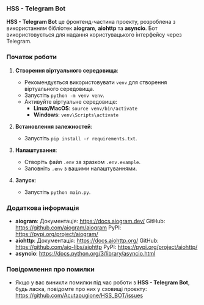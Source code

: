 ### HSS - Telegram Bot

**HSS - Telegram Bot** це фронтенд-частина проекту, розроблена з використанням бібліотек **aiogram**, **aiohttp** та **asyncio**. Бот використовується для надання користувацького інтерфейсу через Telegram.

### Початок роботи

1. **Створення віртуального середовища**:

    * Рекомендується використовувати `venv` для створення віртуального середовища.
    * Запустіть `python -m venv venv`.
    * Активуйте віртуальне середовище:
        * **Linux/MacOS**: `source venv/bin/activate`
        * **Windows**: `venv\Scripts\activate`

2. **Встановлення залежностей**:

    * Запустіть `pip install -r requirements.txt`.

3. **Налаштування**:

    * Створіть файл `.env` за зразком `.env.example`.
    * Заповніть `.env` з вашими налаштуваннями.

4. **Запуск**:

    * Запустіть `python main.py`.

### Додаткова інформація

* **aiogram**: Документація: https://docs.aiogram.dev/
GitHub: https://github.com/aiogram/aiogram
PyPI: https://pypi.org/project/aiogram/
* **aiohttp**: Документація: https://docs.aiohttp.org/
GitHub: https://github.com/aio-libs/aiohttp
PyPI: https://pypi.org/project/aiohttp/
* **asyncio**:  https://docs.python.org/3/library/asyncio.html

### Повідомлення про помилки

* Якщо у вас виникли помилки під час роботи з **HSS - Telegram Bot**, будь ласка, повідомте про них у сховищі проєкту: https://github.com/Acutapugione/HSS_BOT/issues
